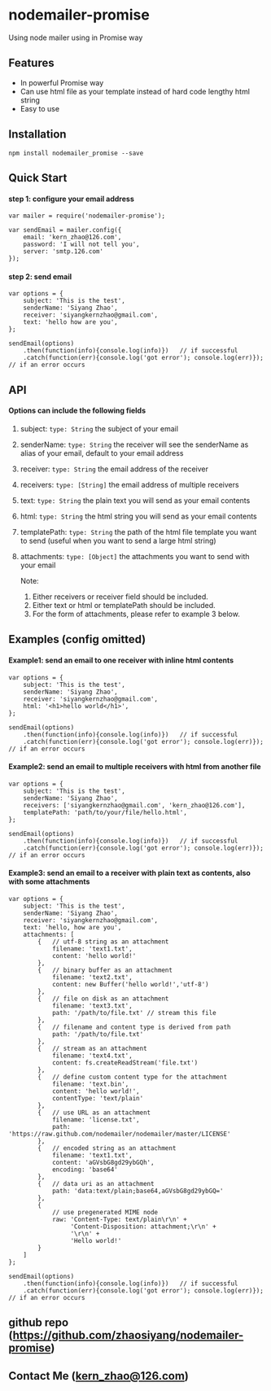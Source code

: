 # nodemailer-promise
Using node mailer using in Promise way

## Features
* In powerful Promise way
* Can use html file as your template instead of hard code lengthy html string
* Easy to use

## Installation
`npm install nodemailer_promise --save`

## Quick Start
#### step 1: configure your email address
```
var mailer = require('nodemailer-promise');

var sendEmail = mailer.config({
    email: 'kern_zhao@126.com',
    password: 'I will not tell you',
    server: 'smtp.126.com'
});
```

#### step 2: send email
```
var options = {
    subject: 'This is the test',
    senderName: 'Siyang Zhao',
    receiver: 'siyangkernzhao@gmail.com',
    text: 'hello how are you',
};

sendEmail(options)
    .then(function(info){console.log(info)})   // if successful
    .catch(function(err){console.log('got error'); console.log(err)});   // if an error occurs
```

## API
#### Options can include the following fields
1. subject: `type: String` the subject of your email
2. senderName: `type: String` the receiver will see the senderName as alias of your email, default to your email address
3. receiver: `type: String` the email address of the receiver
4. receivers: `type: [String]` the email address of multiple receivers
5. text: `type: String` the plain text you will send as your email contents
6. html: `type: String` the html string  you will send as your email contents
7. templatePath: `type: String` the path of the html file template you want to send (useful when you want to send a large html string)
8. attachments: `type: [Object]` the attachments you want to send with your email


    Note: 
    1. Either receivers or receiver field should be included.
    2. Either text or html or templatePath should be included.
    3. For the form of attachments, please refer to example 3 below.

## Examples (config omitted)
#### Example1: send an email to one receiver with inline html contents
```
var options = {
    subject: 'This is the test',
    senderName: 'Siyang Zhao',
    receiver: 'siyangkernzhao@gmail.com',
    html: '<h1>hello world</h1>',
};

sendEmail(options)
    .then(function(info){console.log(info)})   // if successful
    .catch(function(err){console.log('got error'); console.log(err)});   // if an error occurs
```
#### Example2: send an email to multiple receivers with html from another file
```
var options = {
    subject: 'This is the test',
    senderName: 'Siyang Zhao',
    receivers: ['siyangkernzhao@gmail.com', 'kern_zhao@126.com'],
    templatePath: 'path/to/your/file/hello.html',
};

sendEmail(options)
    .then(function(info){console.log(info)})   // if successful
    .catch(function(err){console.log('got error'); console.log(err)});   // if an error occurs
```

#### Example3: send an email to a receiver with plain text as contents, also with some attachments
```
var options = {
    subject: 'This is the test',
    senderName: 'Siyang Zhao',
    receiver: 'siyangkernzhao@gmail.com',
    text: 'hello, how are you',
    attachments: [
        {   // utf-8 string as an attachment
            filename: 'text1.txt',
            content: 'hello world!'
        },
        {   // binary buffer as an attachment
            filename: 'text2.txt',
            content: new Buffer('hello world!','utf-8')
        },
        {   // file on disk as an attachment
            filename: 'text3.txt',
            path: '/path/to/file.txt' // stream this file
        },
        {   // filename and content type is derived from path
            path: '/path/to/file.txt'
        },
        {   // stream as an attachment
            filename: 'text4.txt',
            content: fs.createReadStream('file.txt')
        },
        {   // define custom content type for the attachment
            filename: 'text.bin',
            content: 'hello world!',
            contentType: 'text/plain'
        },
        {   // use URL as an attachment
            filename: 'license.txt',
            path: 'https://raw.github.com/nodemailer/nodemailer/master/LICENSE'
        },
        {   // encoded string as an attachment
            filename: 'text1.txt',
            content: 'aGVsbG8gd29ybGQh',
            encoding: 'base64'
        },
        {   // data uri as an attachment
            path: 'data:text/plain;base64,aGVsbG8gd29ybGQ='
        },
        {
            // use pregenerated MIME node
            raw: 'Content-Type: text/plain\r\n' +
                 'Content-Disposition: attachment;\r\n' +
                 '\r\n' +
                 'Hello world!'
        }
    ]
};

sendEmail(options)
    .then(function(info){console.log(info)})   // if successful
    .catch(function(err){console.log('got error'); console.log(err)});   // if an error occurs
```

## github repo (https://github.com/zhaosiyang/nodemailer-promise)

## Contact Me (kern_zhao@126.com)

